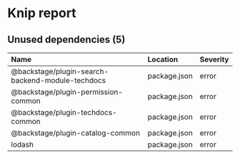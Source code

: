# Knip report

## Unused dependencies (5)

| Name                                             | Location     | Severity |
| :----------------------------------------------- | :----------- | :------- |
| @backstage/plugin-search-backend-module-techdocs | package.json | error    |
| @backstage/plugin-permission-common              | package.json | error    |
| @backstage/plugin-techdocs-common                | package.json | error    |
| @backstage/plugin-catalog-common                 | package.json | error    |
| lodash                                           | package.json | error    |

